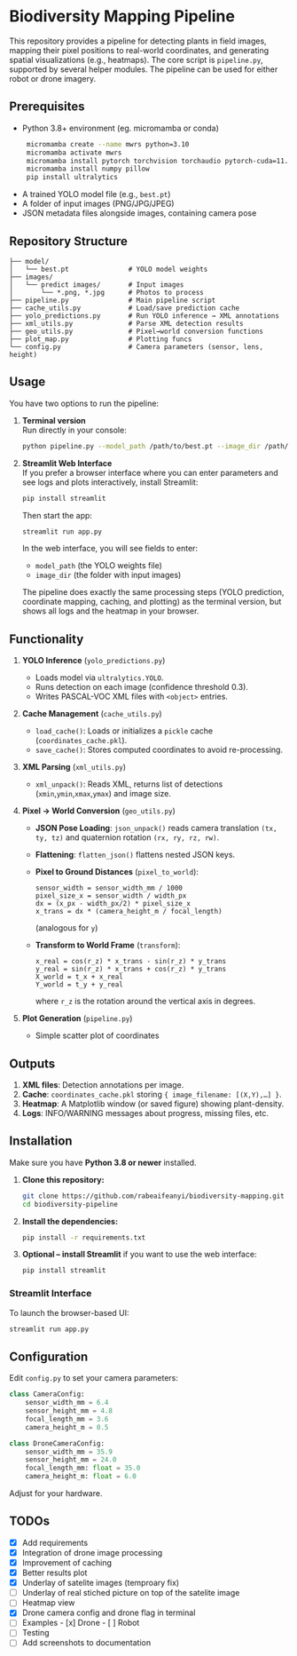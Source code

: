 # Biodiversity Mapping Pipeline

This repository provides a pipeline for detecting plants in field images, mapping their pixel positions to real-world coordinates, and generating spatial visualizations (e.g., heatmaps). The core script is `pipeline.py`, supported by several helper modules. The pipeline can be used for either robot or drone imagery.

## Prerequisites

- Python 3.8+ environment (eg. micromamba or conda)
  ```bash
   micromamba create --name mwrs python=3.10
   micromamba activate mwrs
   micromamba install pytorch torchvision torchaudio pytorch-cuda=11.7 -c pytorch -c nvidia  
   micromamba install numpy pillow   
   pip install ultralytics      
  ```
- A trained YOLO model file (e.g., `best.pt`)
- A folder of input images (PNG/JPG/JPEG)
- JSON metadata files alongside images, containing camera pose

## Repository Structure

```
├── model/
│   └── best.pt               # YOLO model weights
├── images/
│   └── predict images/       # Input images
│       └── *.png, *.jpg      # Photos to process
├── pipeline.py               # Main pipeline script
├── cache_utils.py            # Load/save prediction cache
├── yolo_predictions.py       # Run YOLO inference → XML annotations
├── xml_utils.py              # Parse XML detection results
├── geo_utils.py              # Pixel→world conversion functions
├── plot_map.py               # Plotting funcs
└── config.py                 # Camera parameters (sensor, lens, height)
```

## Usage

You have two options to run the pipeline:

1. **Terminal version**  
   Run directly in your console:
   ```bash
   python pipeline.py --model_path /path/to/best.pt --image_dir /path/to/images
   ```

2. **Streamlit Web Interface**  
   If you prefer a browser interface where you can enter parameters and see logs and plots interactively, install Streamlit:

   ```bash
   pip install streamlit
   ```

   Then start the app:

   ```bash
   streamlit run app.py
   ```

   In the web interface, you will see fields to enter:
   - `model_path` (the YOLO weights file)
   - `image_dir` (the folder with input images)

   The pipeline does exactly the same processing steps (YOLO prediction, coordinate mapping, caching, and plotting) as the terminal version, but shows all logs and the heatmap in your browser.

## Functionality

1. **YOLO Inference** (`yolo_predictions.py`)
   - Loads model via `ultralytics.YOLO`.
   - Runs detection on each image (confidence threshold 0.3).
   - Writes PASCAL-VOC XML files with `<object>` entries.

2. **Cache Management** (`cache_utils.py`)
   - `load_cache()`: Loads or initializes a `pickle` cache (`coordinates_cache.pkl`).
   - `save_cache()`: Stores computed coordinates to avoid re-processing.

3. **XML Parsing** (`xml_utils.py`)
   - `xml_unpack()`: Reads XML, returns list of detections (`xmin`,`ymin`,`xmax`,`ymax`) and image size.

4. **Pixel → World Conversion** (`geo_utils.py`)
   - **JSON Pose Loading**: `json_unpack()` reads camera translation `(tx, ty, tz)` and quaternion rotation `(rx, ry, rz, rw)`.
   - **Flattening**: `flatten_json()` flattens nested JSON keys.
   - **Pixel to Ground Distances** (`pixel_to_world`):

     ```
     sensor_width = sensor_width_mm / 1000
     pixel_size_x = sensor_width / width_px
     dx = (x_px - width_px/2) * pixel_size_x
     x_trans = dx * (camera_height_m / focal_length)
     ```

     (analogous for `y`)

   - **Transform to World Frame** (`transform`):

     ```
     x_real = cos(r_z) * x_trans - sin(r_z) * y_trans
     y_real = sin(r_z) * x_trans + cos(r_z) * y_trans
     X_world = t_x + x_real
     Y_world = t_y + y_real
     ```

     where `r_z` is the rotation around the vertical axis in degrees.

5. **Plot Generation** (`pipeline.py`)
   - Simple scatter plot of coordinates

## Outputs

1. **XML files**: Detection annotations per image.
2. **Cache**: `coordinates_cache.pkl` storing `{ image_filename: [(X,Y),…] }`.
3. **Heatmap**: A Matplotlib window (or saved figure) showing plant-density.
4. **Logs**: INFO/WARNING messages about progress, missing files, etc.

## Installation

Make sure you have **Python 3.8 or newer** installed.

1. **Clone this repository:**
   ```bash
   git clone https://github.com/rabeaifeanyi/biodiversity-mapping.git
   cd biodiversity-pipeline
   ```

2. **Install the dependencies:**
   ```bash
   pip install -r requirements.txt
   ```

3. **Optional – install Streamlit** if you want to use the web interface:
   ```bash
   pip install streamlit
   ```

### Streamlit Interface

To launch the browser-based UI:

```bash
streamlit run app.py
```

## Configuration

Edit `config.py` to set your camera parameters:

```python
class CameraConfig:
    sensor_width_mm = 6.4
    sensor_height_mm = 4.8
    focal_length_mm = 3.6
    camera_height_m = 0.5

class DroneCameraConfig:
    sensor_width_mm = 35.9
    sensor_height_mm = 24.0
    focal_length_mm: float = 35.0
    camera_height_m: float = 6.0
```

Adjust for your hardware.

## TODOs

- [x] Add requirements
- [x] Integration of drone image processing
- [x] Improvement of caching
- [x] Better results plot
- [x] Underlay of satelite images (temproary fix)
- [ ] Underlay of real stiched picture on top of the satelite image
- [ ] Heatmap view
- [x] Drone camera config and drone flag in terminal
- [ ] Examples
      - [x] Drone
      - [ ] Robot
- [ ] Testing
- [ ] Add screenshots to documentation